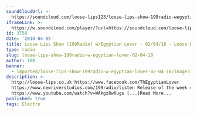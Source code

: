 ```yaml
---
soundCloudUrl: >-
  https://soundcloud.com/loose-lips123/loose-lips-show-199radio-wegyptian-lover-020418
iframeLink: >-
  https://w.soundcloud.com/player/?url=https://soundcloud.com/loose-lips123/loose-lips-show-199radio-wegyptian-lover-020418&color=00aabb&auto_play=false&hide_related=false&show_comments=true&show_user=true&show_reposts=false
id: 3758
date: '2018-04-05'
title: Loose Lips Show (199Radio) w/Egyptian Lover - 02/04/18 - Loose Lips
type: radio
slug: loose-lips-show-199radio-w-egyptian-lover-02-04-18
author: 100
banner:
  - imported/loose-lips-show-199radio-w-egyptian-lover-02-04-18/image3758.jpeg
description: >-
  http://loose-lips.co.uk https://www.facebook.com/ThEgyptianLover
  https://www.newriverstudios.com/199radio/listen Release of the week =
  https://www.youtube.com/watch?v=WAkgz8wKugs [...]Read More...
published: true
tags: Electro
---
```


